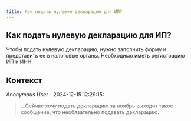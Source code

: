```yaml
---
title: Как подать нулевую декларацию для ИП?
---
```


## Как подать нулевую декларацию для ИП?

Чтобы подать нулевую декларацию, нужно заполнить форму и представить ее в налоговыe органы. Необходимо иметь регистрацию ИП и ИНН.

## Контекст

_Anonymous User_ - 2024-12-15 12:29:15:

> ...Сейчас хочу подать декларацию за ноябрь выходит такое сообщение, что необязательно подавать декларацию.
